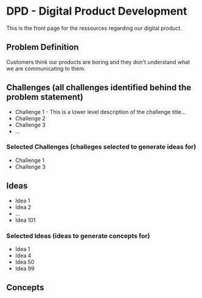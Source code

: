 # DPD - Digital Product Development
This is the front page for the ressources regarding our digital product.

## Problem Definition
Customers think our products are boring and they don't understand what we are communicating to them.

## Challenges (all challenges identified behind the problem statement)
- Challenge 1 - This is a lower level description of the challenge title...
- Challenge 2
- Challenge 3
- ...
 
### Selected Challenges (challeges selected to generate ideas for)
- Challenge 1
- Challenge 3

## Ideas
- Idea 1
- Idea 2
- ...
- Idea 101

### Selected Ideas (ideas to generate concepts for)
- Idea 1
- Idea 4
- Idea 50
- Idea 99

## Concepts
